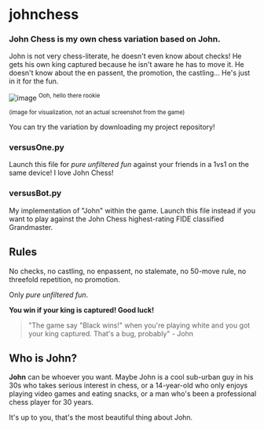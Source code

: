 # johnchess

### John Chess is my own chess variation based on John. 

John is not very chess-literate, he doesn't even know about checks! He gets his own king captured because he isn't aware he has to move it. He doesn't know about the en passent, the promotion, the castling... He's just in it for the fun.

![image](https://github.com/manjester/johnchess/assets/135976540/a6910bce-f2ea-401a-9ba8-691e60c43006)
<sup>Ooh, hello there rookie</sup>

<sub>(image for visualization, not an actual screenshot from the game)</sub>

You can try the variation by downloading my project repository!

### versusOne.py
Launch this file for _pure unfiltered fun_ against your friends in a 1vs1 on the same device! I love John Chess!
### versusBot.py
My implementation of "John" within the game. Launch this file instead if you want to play against the John Chess highest-rating FIDE classified Grandmaster.

## Rules

No checks, no castling, no enpassent, no stalemate, no 50-move rule, no threefold repetition, no promotion.

Only _pure unfiltered fun_.

**You win if your king is captured! Good luck!**

> "The game say "Black wins!" when you're playing white and you got your king captured. That's a bug, probably" - John

## Who is John?
**John** can be whoever you want. Maybe John is a cool sub-urban guy in his 30s who takes serious interest in chess, or a 14-year-old who only enjoys playing video games and eating snacks, or a man who's been a professional chess player for 30 years. 

It's up to you, that's the most beautiful thing about John.
